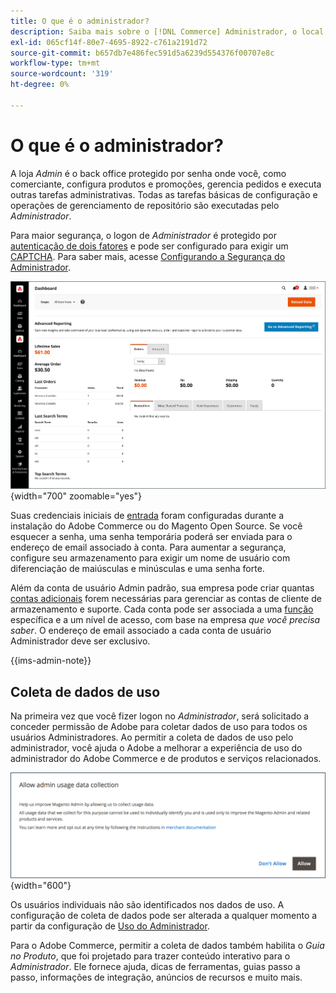 ```yaml
---
title: O que é o administrador?
description: Saiba mais sobre o [!DNL Commerce] Administrador, o local onde os comerciantes configuram produtos e promoções, gerenciam pedidos e executam outras tarefas administrativas.
exl-id: 065cf14f-80e7-4695-8922-c761a2191d72
source-git-commit: b657db7e486fec591d5a6239d554376f00707e8c
workflow-type: tm+mt
source-wordcount: '319'
ht-degree: 0%

---
```


# O que é o administrador?

A loja _Admin_ é o back office protegido por senha onde você, como comerciante, configura produtos e promoções, gerencia pedidos e executa outras tarefas administrativas. Todas as tarefas básicas de configuração e operações de gerenciamento de repositório são executadas pelo _Administrador_.

Para maior segurança, o logon de _Administrador_ é protegido por [autenticação de dois fatores](../systems/security-two-factor-authentication.md) e pode ser configurado para exigir um [CAPTCHA](../systems/security-captcha.md). Para saber mais, acesse [Configurando a Segurança do Administrador](../systems/security-admin.md).

![Barra lateral e painel do administrador](./assets/admin-dashboard.png){width="700" zoomable="yes"}

Suas credenciais iniciais de [entrada](admin-signin.md) foram configuradas durante a instalação do Adobe Commerce ou do Magento Open Source. Se você esquecer a senha, uma senha temporária poderá ser enviada para o endereço de email associado à conta. Para aumentar a segurança, configure seu armazenamento para exigir um nome de usuário com diferenciação de maiúsculas e minúsculas e uma senha forte.

Além da conta de usuário Admin padrão, sua empresa pode criar quantas [contas adicionais](../systems/permissions-users-all.md) forem necessárias para gerenciar as contas de cliente de armazenamento e suporte. Cada conta pode ser associada a uma [função](../systems/permissions-user-roles.md) específica e a um nível de acesso, com base na empresa _que você precisa saber_. O endereço de email associado a cada conta de usuário Administrador deve ser exclusivo.

{{ims-admin-note}}

## Coleta de dados de uso

Na primeira vez que você fizer logon no _Administrador_, será solicitado a conceder permissão de Adobe para coletar dados de uso para todos os usuários Administradores. Ao permitir a coleta de dados de uso pelo administrador, você ajuda o Adobe a melhorar a experiência de uso do administrador do Adobe Commerce e de produtos e serviços relacionados.

![Permitir coleta de dados de uso administrativo](./assets/admin-usage-data.png){width="600"}

Os usuários individuais não são identificados nos dados de uso. A configuração de coleta de dados pode ser alterada a qualquer momento a partir da configuração de [Uso do Administrador](../configuration-reference/advanced/admin.md#admin-usage).

Para o Adobe Commerce, permitir a coleta de dados também habilita o _Guia no Produto_, que foi projetado para trazer conteúdo interativo para o _Administrador_. Ele fornece ajuda, dicas de ferramentas, guias passo a passo, informações de integração, anúncios de recursos e muito mais.
